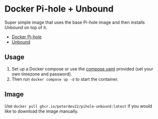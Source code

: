 # Docker Pi-hole + Unbound

Super simple image that uses the base Pi-hole image and then installs Unbound on top of it.

- [Docker Pi-hole](https://github.com/pi-hole/docker-pi-hole/)
- [Unbound](https://github.com/NLnetLabs/unbound)

## Usage

1. Set up a Docker compose or use the [compose.yaml](/compose.yaml) provided (set your own timezone and password).
2. Then run `docker compose up -d` to start the container.

## Image

Use `docker pull ghcr.io/peterdev22/pihole-unbound:latest` if you would like to download the image manually.
